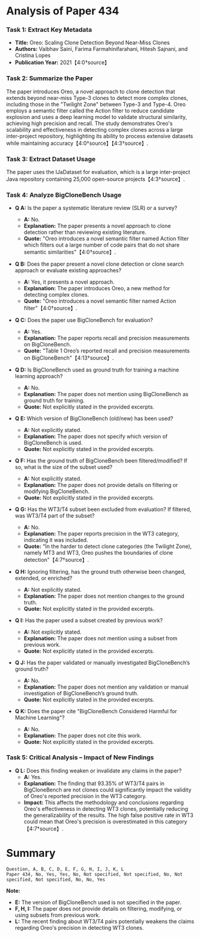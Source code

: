 # Analysis of Paper 434

### Task 1: Extract Key Metadata

- **Title:** Oreo: Scaling Clone Detection Beyond Near-Miss Clones
- **Authors:** Vaibhav Saini, Farima Farmahinifarahani, Hitesh Sajnani, and Cristina Lopes
- **Publication Year:** 2021【4:0†source】

### Task 2: Summarize the Paper

The paper introduces Oreo, a novel approach to clone detection that extends beyond near-miss Type-3 clones to detect more complex clones, including those in the "Twilight Zone" between Type-3 and Type-4. Oreo employs a semantic filter called the Action filter to reduce candidate explosion and uses a deep learning model to validate structural similarity, achieving high precision and recall. The study demonstrates Oreo's scalability and effectiveness in detecting complex clones across a large inter-project repository, highlighting its ability to process extensive datasets while maintaining accuracy【4:0†source】【4:3†source】.

### Task 3: Extract Dataset Usage

The paper uses the IJaDataset for evaluation, which is a large inter-project Java repository containing 25,000 open-source projects【4:3†source】.

### Task 4: Analyze BigCloneBench Usage

- **Q A:** Is the paper a systematic literature review (SLR) or a survey?
  - **A:** No.
  - **Explanation:** The paper presents a novel approach to clone detection rather than reviewing existing literature.
  - **Quote:** "Oreo introduces a novel semantic filter named Action filter which filters out a large number of code pairs that do not share semantic similarities"【4:0†source】.

- **Q B:** Does the paper present a novel clone detection or clone search approach or evaluate existing approaches?
  - **A:** Yes, it presents a novel approach.
  - **Explanation:** The paper introduces Oreo, a new method for detecting complex clones.
  - **Quote:** "Oreo introduces a novel semantic filter named Action filter"【4:0†source】.

- **Q C:** Does the paper use BigCloneBench for evaluation?
  - **A:** Yes.
  - **Explanation:** The paper reports recall and precision measurements on BigCloneBench.
  - **Quote:** "Table 1 Oreo’s reported recall and precision measurements on BigCloneBench"【4:13†source】.

- **Q D:** Is BigCloneBench used as ground truth for training a machine learning approach?
  - **A:** No.
  - **Explanation:** The paper does not mention using BigCloneBench as ground truth for training.
  - **Quote:** Not explicitly stated in the provided excerpts.

- **Q E:** Which version of BigCloneBench (old/new) has been used?
  - **A:** Not explicitly stated.
  - **Explanation:** The paper does not specify which version of BigCloneBench is used.
  - **Quote:** Not explicitly stated in the provided excerpts.

- **Q F:** Has the ground truth of BigCloneBench been filtered/modified? If so, what is the size of the subset used?
  - **A:** Not explicitly stated.
  - **Explanation:** The paper does not provide details on filtering or modifying BigCloneBench.
  - **Quote:** Not explicitly stated in the provided excerpts.

- **Q G:** Has the WT3/T4 subset been excluded from evaluation? If filtered, was WT3/T4 part of the subset?
  - **A:** No.
  - **Explanation:** The paper reports precision in the WT3 category, indicating it was included.
  - **Quote:** "In the harder to detect clone categories (the Twilight Zone), namely MT3 and WT3, Oreo pushes the boundaries of clone detection"【4:7†source】.

- **Q H:** Ignoring filtering, has the ground truth otherwise been changed, extended, or enriched?
  - **A:** Not explicitly stated.
  - **Explanation:** The paper does not mention changes to the ground truth.
  - **Quote:** Not explicitly stated in the provided excerpts.

- **Q I:** Has the paper used a subset created by previous work?
  - **A:** Not explicitly stated.
  - **Explanation:** The paper does not mention using a subset from previous work.
  - **Quote:** Not explicitly stated in the provided excerpts.

- **Q J:** Has the paper validated or manually investigated BigCloneBench’s ground truth?
  - **A:** No.
  - **Explanation:** The paper does not mention any validation or manual investigation of BigCloneBench’s ground truth.
  - **Quote:** Not explicitly stated in the provided excerpts.

- **Q K:** Does the paper cite "BigCloneBench Considered Harmful for Machine Learning"?
  - **A:** No.
  - **Explanation:** The paper does not cite this work.
  - **Quote:** Not explicitly stated in the provided excerpts.

### Task 5: Critical Analysis – Impact of New Findings

- **Q L:** Does this finding weaken or invalidate any claims in the paper?
  - **A:** Yes.
  - **Explanation:** The finding that 93.35% of WT3/T4 pairs in BigCloneBench are not clones could significantly impact the validity of Oreo's reported precision in the WT3 category.
  - **Impact:** This affects the methodology and conclusions regarding Oreo's effectiveness in detecting WT3 clones, potentially reducing the generalizability of the results. The high false positive rate in WT3 could mean that Oreo's precision is overestimated in this category【4:7†source】.

# Summary

```plaintext
Question, A, B, C, D, E, F, G, H, I, J, K, L
Paper 434, No, Yes, Yes, No, Not specified, Not specified, No, Not specified, Not specified, No, No, Yes
```

**Note:**  
- **E:** The version of BigCloneBench used is not specified in the paper.
- **F, H, I:** The paper does not provide details on filtering, modifying, or using subsets from previous work.
- **L:** The recent finding about WT3/T4 pairs potentially weakens the claims regarding Oreo's precision in detecting WT3 clones.
